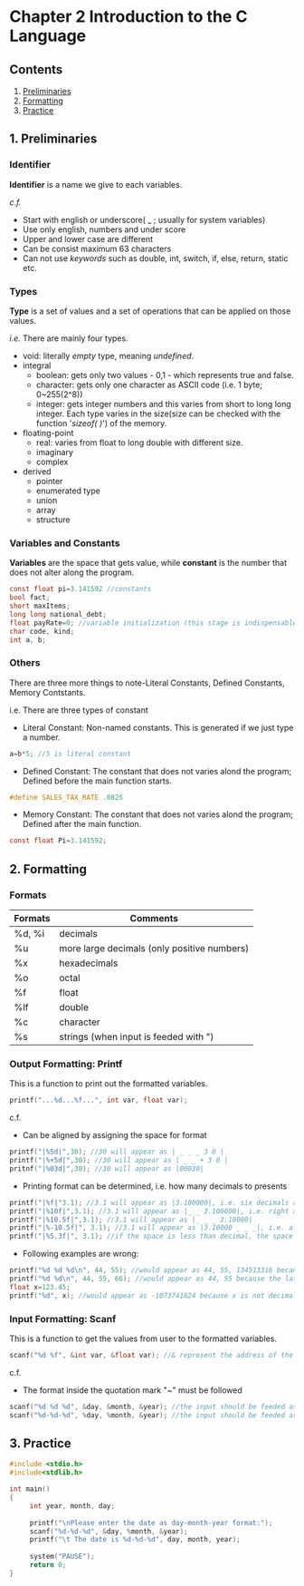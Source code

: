 # Chapter 2 Introduction to the C Language

## Contents
1. [Preliminaries](#1-preliminaries)
2. [Formatting](#2-formatting)
3. [Practice](#3-practice)

## 1. Preliminaries
### Identifier
**Identifier** is a name we give to each variables.

_c.f._
- Start with english or underscore( _ ; usually for system variables)
- Use only english, numbers and under score
- Upper and lower case are different 
- Can be consist maximum 63 characters
- Can not use _keywords_ such as double, int, switch, if, else, return, static etc.

### Types
**Type** is a set of values and a set of operations that can be applied on those values.

_i.e._ There are mainly four types.

- void: literally _empty_ type, meaning _undefined_.
- integral
     - boolean: gets only two values - 0,1 - which represents true and false.
     - character: gets only one character as ASCII code (i.e. 1 byte; 0~255(2^8))
     - integer: gets integer numbers and this varies from short to long long integer. Each type varies in the size(size can be checked with the function '_sizeof( )_') of the memory.
- floating-point
     - real: varies from float to long double with different size.
     - imaginary
     - complex
- derived
     - pointer
     - enumerated type
     - union
     - array
     - structure

### Variables and Constants

**Variables** are the space that gets value, while **constant** is the number that does not alter along the program.
```c
const float pi=3.141592 //constants
bool fact;
short maxItems;
long long national_debt;
float payRate=0; //variable initialization (this stage is indispensable if we use the same variable repeatedly) 
char code, kind;
int a, b;
```

### Others

There are three more things to note-Literal Constants, Defined Constants, Memory Contstants.

i.e. There are three types of constant

- Literal Constant: Non-named constants. This is generated if we just type a number.

```c
a=b*5; //5 is literal constant
```

- Defined Constant: The constant that does not varies alond the program; Defined before the main function starts.

```c
#define SALES_TAX_RATE .0825
```

- Memory Constant: The constant that does not varies alond the program; Defined after the main function.

```c
const float Pi=3.141592;
```


## 2. Formatting
### Formats
Formats | Comments
------- | --------
%d, %i | decimals
%u | more large decimals (only positive numbers)
%x | hexadecimals
%o | octal
%f | float
%lf | double
%c | character
%s | strings (when input is feeded with ")

### Output Formatting: Printf
This is a function to print out the formatted variables.

```c
printf("...%d...%f...", int var, float var);
```

c.f. 

- Can be aligned by assigning the space for format
```c
printf("|%5d|",30); //30 will appear as | _ _ _ 3 0 |
printf("|%+5d|",30); //30 will appear as | _ _ + 3 0 |
pritnf("|%03d|",30); //30 will appear as |00030|
```
- Printing format can be determined, i.e. how many decimals to presents
```c
printf("|%f|"3.1); //3.1 will appear as |3.100000|, i.e. six decimals are default
printf("|%10f|",3.1); //3.1 will appear as |_ _ 3.100000|, i.e. right alignment is default
printf("|%10.5f|",3.1); //3.1 will appear as |_ _ _ 3.10000|
printf("|%-10.5f|", 3.1); //3.1 will appear as |3.10000 _ _ _|, i.e. alignment can be changed by putting '-' sign
printf("|%5.3f|", 3.1); //if the space is less than decimal, the space number would be ignored; |3.100|
```
- Following examples are wrong:
```c
printf("%d %d %d\n", 44, 55); //would appear as 44, 55, 134513316 because the last format is not determined
printf("%d %d\n", 44, 55, 66); //would appear as 44, 55 because the last format is not assigned
float x=123.45;
printf("%d", x); //would appear as -1073741824 because x is not decimal number(integer)
```

### Input Formatting: Scanf
This is a function to get the values from user to the formatted variables.

```c
scanf("%d %f", &int var, &float var); //& represent the address of the variable
```

c.f. 

- The format inside the quotation mark "~" must be followed
```c
scanf("%d %d %d", &day, &month, &year); //the input should be feeded as '28 7 2017'
scanf("%d-%d-%d", %day, %month, &year); //the input should be feeded as '28-7-2017'
```

## 3. Practice
```c
#include <stdio.h>
#include<stdlib.h>

int main()
{
     int year, month, day;
     
     printf("\nPlease enter the date as day-month-year format:");
     scanf("%d-%d-%d", &day, %month, &year);
     printf("\t The date is %d-%d-%d", day, month, year);
     
     system("PAUSE");
     return 0;  
}
```

